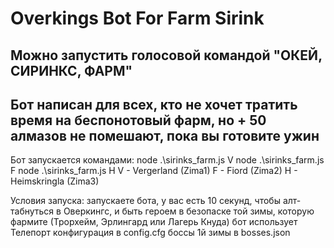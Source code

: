 ﻿# Overkings Bot For Farm Sirink
## Можно запустить голосовой командой "ОКЕЙ, СИРИНКС, ФАРМ"
## Бот написан для всех, кто не хочет тратить время на беспонотовый фарм, но + 50 алмазов не помешают, пока вы готовите ужин
Бот запускается командами:
 node .\sirinks_farm.js V
 node .\sirinks_farm.js F
 node .\sirinks_farm.js H
 V - Vergerland (Zima1)
 F - Fiord (Zima2)
 H - Heimskringla (Zima3)
 
 Условия запуска:
 запускаете бота, у вас есть 10 секунд, чтобы алт-табнуться в Оверкингс, и быть героем в безопаске той зимы, которую фармите (Трорхейм, Эрлингард или Лагерь Кнуда)
 бот использует Телепорт
 конфигурация в config.cfg
 боссы 1й зимы в bosses.json
